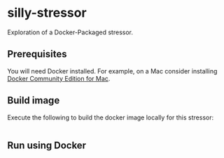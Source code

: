 # silly-stressor

Exploration of a Docker-Packaged stressor.

## Prerequisites

You will need Docker installed. For example, on a Mac consider installing [Docker Community Edition for Mac](https://store.docker.com/editions/community/docker-ce-desktop-mac).


## Build image

Execute the following to build the docker image locally for this stressor:

```shell

```

## Run using Docker

```shell

```
